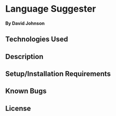 # Language Suggester

#### By David Johnson

## Technologies Used

## Description

## Setup/Installation Requirements

## Known Bugs

## License